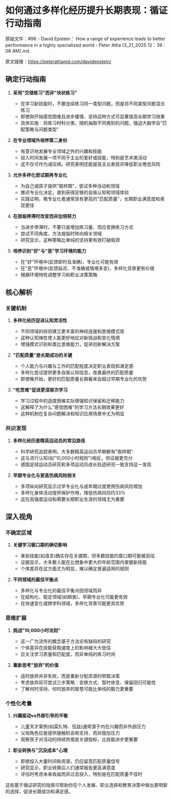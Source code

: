 # 如何通过多样化经历提升长期表现：循证行动指南

原始文件：#96 - David Epstein： How a range of experience leads to better performance in a highly specialized world - Peter Attia (3_21_2025 12：39：08 AM).md

原文链接：https://peterattiamd.com/davidepstein/

<YouTube videoId="auXfAHHNSFo" />

## 确定行动指南

1. **采用"交错练习"而非"块状练习"**
   - 在学习新技能时，不要连续练习同一类型问题，而是将不同类型问题混合练习
   - 即使刚开始感觉困难且进步缓慢，坚持这种方式可显著提高长期学习效果
   - 具体实施：将练习材料分类，随机抽取不同类别的问题，强迫大脑学会"匹配策略与问题类型"

2. **在专业领域外培养第二身份**
   - 有意识地发展专业领域之外的兴趣和技能
   - 投入时间发展一项不同于主业的爱好或技能，特别是艺术类活动
   - 这不仅可作为减压阀，研究表明还能提高主业表现并降低职业倦怠风险

3. **允许多样化尝试期再专业化**
   - 为自己或孩子提供"取样期"，尝试多种活动和领域
   - 推迟专业化决定，直到获得足够的自我认知和领域体验
   - 实践证明，晚专业化者通常具有更高的"匹配质量"，长期职业满意度和表现更佳

4. **在面临停滞时改变而非加倍努力**
   - 当进步停滞时，不要只是增加练习量，而应变换练习方式
   - 尝试不同角度、方法或临时转向相关领域
   - 研究显示，这种策略比单纯的坚持更有效打破瓶颈

5. **培养识别"好"与"恶"学习环境的能力**
   - 在"好"环境中(反馈即时且准确)，专业化可能有效
   - 在"恶"环境中(反馈延迟、不准确或情境多变)，多样化背景更有价值
   - 根据环境特性调整学习和职业决策策略

## 核心解析

### 关键机制

1. **多样化经历促进认知灵活性**
   - 不同领域的经验建立更丰富的神经连接和思维模式库
   - 这种认知弹性使人能更好地应对新挑战和变化情境
   - 增强模式识别和类比思维能力，促进创新解决方案

2. **"匹配质量"是长期成功的关键**
   - 个人能力与兴趣与工作的匹配程度决定职业表现和满足感
   - 多样化尝试提供更多自我认知信息，改善最终的匹配质量
   - 即使晚开始，更好的匹配质量长期看来会超过早期专业化的优势

3. **"吃苦难"促进更深层次学习**
   - 学习过程中的适度困难实际增强知识保留和迁移能力
   - 这解释了为什么"感觉困难"的学习方法长期效果更好
   - 这种机制在复杂问题解决和知识应用场景中尤为明显

### 共识发现

1. **多样化经历是精英运动员的常见路径**
   - 科学研究追踪表明，大多数精英运动员早期都有"取样期"
   - 这与流行认知(如"10,000小时规则")相反，但证据更充分
   - 德国足球运动员研究和多项运动员成长轨迹研究一致支持这一发现

2. **早期专业化与更高伤病风险相关**
   - 多项纵向研究显示过早专业化与成年期过度使用伤病风险增加
   - 多样化身体活动提供保护作用，降低伤病风险约33%
   - 这在高强度运动和需要长期职业生涯的领域尤为重要

## 深入视角

### 不确定区域

1. **关键学习窗口期的确切影响**
   - 某些技能(如语言)确实存在关键期，但多数技能的窗口期可能被高估
   - 证据显示，大多数人能在比想象中更大的年龄范围内掌握新技能
   - 个体差异在这方面尤为明显，难以确定普遍适用的规则

2. **不同领域的最佳平衡点**
   - 多样化与专业化的最佳平衡点因领域而异
   - 在结构化、稳定领域(如棋类)，早期专业化可能更有效
   - 在快速变化或跨学科领域，多样化背景可能更具优势

### 思维扩展

1. **挑战"10,000小时法则"**
   - 这一广为流传的概念基于方法论有缺陷的研究
   - 个体差异在技能获取速度上的影响被大大低估
   - 应关注学习质量和匹配度，而非单纯的练习时间

2. **重新思考"放弃"的价值**
   - 适时放弃并非失败，而是重新分配资源的明智决策
   - 考虑放弃前可尝试三步策略：变换方式、暂时休息、保留回归可能性
   - 了解何时坚持、何时放弃的智慧可能比单纯的毅力更重要

### 个性化考量

1. **兴趣驱动vs外部引导的平衡**
   - 儿童天才案例(如莫扎特、伍兹)通常源于内在兴趣而非外部压力
   - 父母角色应是提供接触机会和支持，而非施加压力
   - 观察孩子对活动的持续热情是关键指标，比技能进步更重要

2. **职业转换与"沉没成本"心理**
   - 即使投入大量时间和资源，仍应留意匹配质量信号
   - 研究显示，职业转换后人们通常报告更高满意度
   - 评估时考虑未来收益而非过去投入，特别是在匹配质量不佳时

这些基于循证研究的指南可帮助你在个人发展、职业选择和教育决策中做出更明智的选择，促进长期成功和满足感。